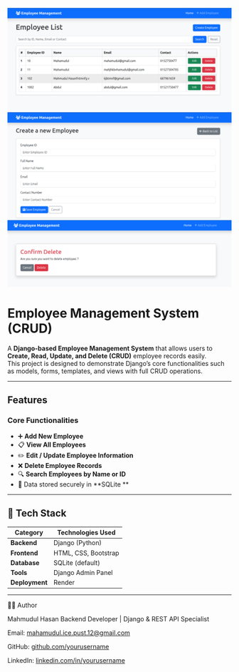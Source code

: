 ![alt text](picture/1.png)
![alt text](picture/2.png)
![alt text](picture/3.png)

#  Employee Management System (CRUD)

A **Django-based Employee Management System** that allows users to **Create, Read, Update, and Delete (CRUD)** employee records easily.  
This project is designed to demonstrate Django’s core functionalities such as models, forms, templates, and views with full CRUD operations.

---

## Features

###  Core Functionalities
- ➕ **Add New Employee**
- 📋 **View All Employees**
- ✏️ **Edit / Update Employee Information**
- ❌ **Delete Employee Records**
- 🔍 **Search Employees by Name or ID**
- 💾 Data stored securely in **SQLite **

---

## 🧱 Tech Stack

| Category | Technologies Used |
|-----------|-------------------|
| **Backend** | Django (Python) |
| **Frontend** | HTML, CSS, Bootstrap  |
| **Database** | SQLite (default) |
| **Tools** | Django Admin Panel |
| **Deployment** | Render  |

---

👨‍💻 Author

Mahmudul Hasan
Backend Developer | Django & REST API Specialist

Email: mahamudul.ice.pust.12@gmail.com

GitHub: [github.com/yourusername](https://github.com/mahamudul178)

LinkedIn: [linkedin.com/in/yourusername](https://www.linkedin.com/in/md-mahamudul-hasan-04b915262/)